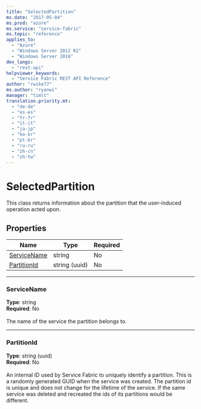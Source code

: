 ```yaml
---
title: "SelectedPartition"
ms.date: "2017-05-04"
ms.prod: "azure"
ms.service: "service-fabric"
ms.topic: "reference"
applies_to: 
  - "Azure"
  - "Windows Server 2012 R2"
  - "Windows Server 2016"
dev_langs: 
  - "rest-api"
helpviewer_keywords: 
  - "Service Fabric REST API Reference"
author: "rwike77"
ms.author: "ryanwi"
manager: "timlt"
translation.priority.mt: 
  - "de-de"
  - "es-es"
  - "fr-fr"
  - "it-it"
  - "ja-jp"
  - "ko-kr"
  - "pt-br"
  - "ru-ru"
  - "zh-cn"
  - "zh-tw"
---
```

# SelectedPartition

This class returns information about the partition that the user-induced operation acted upon.

## Properties
| Name | Type | Required |
| --- | --- | --- |
| [ServiceName](#servicename) | string | No |
| [PartitionId](#partitionid) | string (uuid) | No |

____
### ServiceName
__Type__: string <br/>
__Required__: No<br/>
<br/>
The name of the service the partition belongs to.

____
### PartitionId
__Type__: string (uuid) <br/>
__Required__: No<br/>
<br/>
An internal ID used by Service Fabric to uniquely identify a partition. This is a randomly generated GUID when the service was created. The partition id is unique and does not change for the lifetime of the service. If the same service was deleted and recreated the ids of its partitions would be different.
